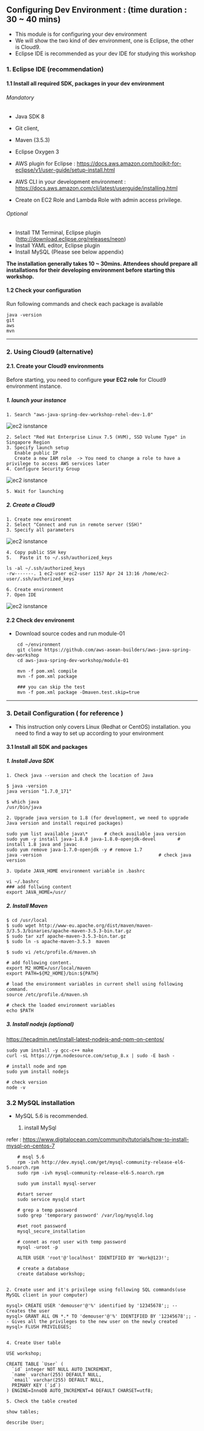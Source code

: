 ## Configuring Dev Environment : (time duration : 30 ~ 40 mins)
- This module is for configuring your dev environment
- We will show the two kind of dev environment, one is Eclipse, the other is Cloud9.
- Eclipse IDE is recommended as your dev IDE for studying this workshop


### 1. Eclipse IDE (recommendation)

#### 1.1 Install all required SDK, packages in your dev environment
###### Mandatory
- Java SDK 8
- Git client, 
- Maven (3.5.3)
- Eclipse Oxygen 3
- AWS plugin for Eclipse  : https://docs.aws.amazon.com/toolkit-for-eclipse/v1/user-guide/setup-install.html

- AWS CLI in your development environment : https://docs.aws.amazon.com/cli/latest/userguide/installing.html
- Create on EC2 Role and Lambda Role with admin access privilege.

###### Optional
- Install TM Terminal, Eclipse plugin (http://download.eclipse.org/releases/neon)
- Install YAML editor, Eclipse plugin
- Install MySQL (Please see below appendix)

**The installation generally takes 10 ~ 30mins. Attendees should prepare all installations for their developing environment before starting this workshop.**

#### 1.2 Check your configuration

Run following commands and check each package is available

```
java -version
git
aws
mvn
```

<hr>

### 2. Using Cloud9 (alternative) 


#### 2.1. Create your Cloud9 environments
Before starting, you need to configure **your EC2 role** for Cloud9 environment instance.

##### 1. launch your instance 

	1. Search "aws-java-spring-dev-workshop-rehel-dev-1.0" 

![ec2 isnstance](./images/module-01/01.png)

	2. Select "Red Hat Enterprise Linux 7.5 (HVM), SSD Volume Type" in Singapore Region	
	3. Specify launch setup 
	   Enable public IP
	   Create a new IAM role  -> You need to change a role to have a privilege to access AWS services later
	4. Configure Security Group
![ec2 isnstance](./images/module-01/03.png)	
	
	5. Wait for launching	
	
##### 2. Create a Cloud9 
	1. Create new environemt
	2. Select "Connect and run in remote server (SSH)"
	3. Specify all parameters
![ec2 isnstance](./images/module-01/04.png)	
	
	4. Copy public SSH key 
	5.	 Paste it to ~/.ssh/authorized_keys
	
```
ls -al ~/.ssh/authorized_keys 
-rw-------. 1 ec2-user ec2-user 1157 Apr 24 13:16 /home/ec2-user/.ssh/authorized_keys	

```
	6. Create environment
	7. Open IDE
	
![ec2 isnstance](./images/module-01/05.png)

#### 2.2 Check dev environemt
- Download source codes and run module-01


```
	cd ~/environment
	git clone https://github.com/aws-asean-builders/aws-java-spring-dev-workshop
	cd aws-java-spring-dev-workshop/module-01

	mvn -f pom.xml compile
	mvn -f pom.xml package
	
	### you can skip the test
	mvn -f pom.xml package -Dmaven.test.skip=true

```

<hr>


### 3. Detail Configuration ( for reference )
- This instruction only covers Linux (Redhat or CentOS) installation. you need to find a way to set up according to your environment


#### 3.1 Install all SDK and packages

##### 1. Install Java SDK
	1. Check java --version and check the location of Java 
```
$ java -version
java version "1.7.0_171"

$ which java
/usr/bin/java

```
	
	2. Upgrade java version to 1.8 (for development, we need to upgrade Java version and install required packages)
	
```
sudo yum list available java\*      # check available java version
sudo yum -y install java-1.8.0 java-1.8.0-openjdk-devel        # install 1.8 java and javac
sudo yum remove java-1.7.0-openjdk -y # remove 1.7
java -version											# check java version
```

	3. Update JAVA_HOME environment variable in .bashrc

```
vi ~/.bashrc
### add follwing content
export JAVA_HOME=/usr/
```
	
##### 2. Install Maven

```
$ cd /usr/local
$ sudo wget http://www-eu.apache.org/dist/maven/maven-3/3.5.3/binaries/apache-maven-3.5.3-bin.tar.gz
$ sudo tar xzf apache-maven-3.5.3-bin.tar.gz
$ sudo ln -s apache-maven-3.5.3  maven

$ sudo vi /etc/profile.d/maven.sh

# add following content.
export M2_HOME=/usr/local/maven
export PATH=${M2_HOME}/bin:${PATH}

# load the environment variables in current shell using following command.
source /etc/profile.d/maven.sh

# check the loaded environment variables  
echo $PATH             
```

##### 3. Install nodejs (optional)
https://tecadmin.net/install-latest-nodejs-and-npm-on-centos/

```
sudo yum install -y gcc-c++ make
curl -sL https://rpm.nodesource.com/setup_8.x | sudo -E bash -

# install node and npm
sudo yum install nodejs

# check version
node -v 

```

### 3.2 MySQL installation
- MySQL 5.6 is recommended.

	1. install MySql

refer : https://www.digitalocean.com/community/tutorials/how-to-install-mysql-on-centos-7

```
	# msql 5.6
	rpm -ivh http://dev.mysql.com/get/mysql-community-release-el6-5.noarch.rpm
	sudo rpm -ivh mysql-community-release-el6-5.noarch.rpm

	sudo yum install mysql-server

	#start server
	sudo service mysqld start
	
	# grep a temp password
	sudo grep 'temporary password' /var/log/mysqld.log
	
	#set root password
	mysql_secure_installation
	
	# connet as root user with temp password
	mysql -uroot -p
	
	ALTER USER 'root'@'localhost' IDENTIFIED BY 'Work@123!';
	
	# create a database
	create database workshop;
	
```
	
	2. Create user and it's privilege using following SQL commands(use MySQL client in your computer)

```
mysql> CREATE USER 'demouser'@'%' identified by '12345678';; -- Creates the user
mysql> GRANT ALL ON *.* TO 'demouser'@'%' IDENTIFIED BY '12345678';; -- Gives all the privileges to the new user on the newly created 
mysql> FLUSH PRIVILEGES;


```

	4. Create User table 

```
USE workshop;

CREATE TABLE `User` (
  `id` integer NOT NULL AUTO_INCREMENT,
  `name` varchar(255) DEFAULT NULL,
  `email` varchar(255) DEFAULT NULL,
  PRIMARY KEY (`id`)
) ENGINE=InnoDB AUTO_INCREMENT=4 DEFAULT CHARSET=utf8;

```

	5. Check the table created

```
show tables;

describe User;
```


